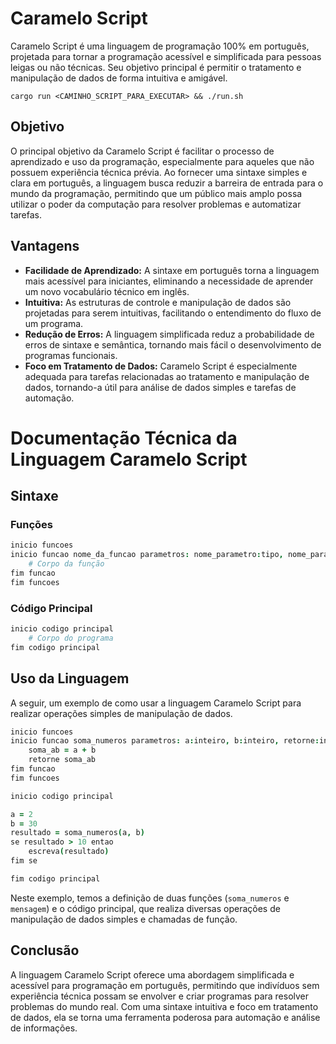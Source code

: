 # Caramelo Script

Caramelo Script é uma linguagem de programação 100% em português, projetada para tornar a programação acessível e simplificada para pessoas leigas ou não técnicas. Seu objetivo principal é permitir o tratamento e manipulação de dados de forma intuitiva e amigável.

```cargo run <CAMINHO_SCRIPT_PARA_EXECUTAR> && ./run.sh ```

## Objetivo

O principal objetivo da Caramelo Script é facilitar o processo de aprendizado e uso da programação, especialmente para aqueles que não possuem experiência técnica prévia. Ao fornecer uma sintaxe simples e clara em português, a linguagem busca reduzir a barreira de entrada para o mundo da programação, permitindo que um público mais amplo possa utilizar o poder da computação para resolver problemas e automatizar tarefas.

## Vantagens

- **Facilidade de Aprendizado:** A sintaxe em português torna a linguagem mais acessível para iniciantes, eliminando a necessidade de aprender um novo vocabulário técnico em inglês.
- **Intuitiva:** As estruturas de controle e manipulação de dados são projetadas para serem intuitivas, facilitando o entendimento do fluxo de um programa.
- **Redução de Erros:** A linguagem simplificada reduz a probabilidade de erros de sintaxe e semântica, tornando mais fácil o desenvolvimento de programas funcionais.
- **Foco em Tratamento de Dados:** Caramelo Script é especialmente adequada para tarefas relacionadas ao tratamento e manipulação de dados, tornando-a útil para análise de dados simples e tarefas de automação.

# Documentação Técnica da Linguagem Caramelo Script

## Sintaxe

### Funções

```Coffee
inicio funcoes
inicio funcao nome_da_funcao parametros: nome_parametro:tipo, nome_parametro:tipo, ...
    # Corpo da função
fim funcao
fim funcoes
```

### Código Principal

```Coffee
inicio codigo principal
    # Corpo do programa
fim codigo principal
```

## Uso da Linguagem

A seguir, um exemplo de como usar a linguagem Caramelo Script para realizar operações simples de manipulação de dados.

```Coffee
inicio funcoes
inicio funcao soma_numeros parametros: a:inteiro, b:inteiro, retorne:inteiro
    soma_ab = a + b
    retorne soma_ab
fim funcao
fim funcoes

inicio codigo principal

a = 2
b = 30
resultado = soma_numeros(a, b)
se resultado > 10 entao
    escreva(resultado)
fim se

fim codigo principal
```

Neste exemplo, temos a definição de duas funções (`soma_numeros` e `mensagem`) e o código principal, que realiza diversas operações de manipulação de dados simples e chamadas de função.

## Conclusão

A linguagem Caramelo Script oferece uma abordagem simplificada e acessível para programação em português, permitindo que indivíduos sem experiência técnica possam se envolver e criar programas para resolver problemas do mundo real. Com uma sintaxe intuitiva e foco em tratamento de dados, ela se torna uma ferramenta poderosa para automação e análise de informações.